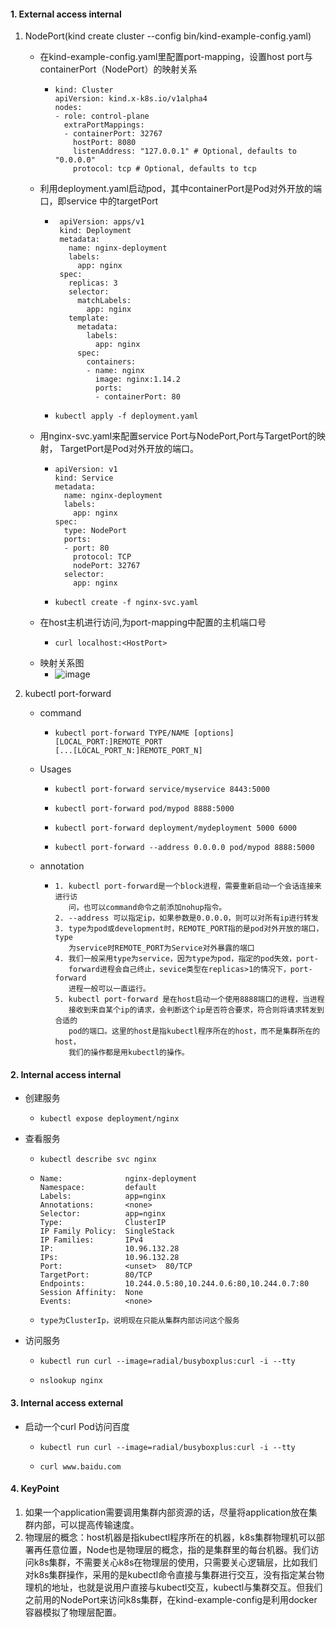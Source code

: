 #### 1. External access internal
1. NodePort(kind create cluster --config bin/kind-example-config.yaml)
    * 在kind-example-config.yaml里配置port-mapping，设置host port与containerPort（NodePort）的映射关系
        + ```
          kind: Cluster
          apiVersion: kind.x-k8s.io/v1alpha4
          nodes:
          - role: control-plane
            extraPortMappings:
            - containerPort: 32767
              hostPort: 8080
              listenAddress: "127.0.0.1" # Optional, defaults to "0.0.0.0"
              protocol: tcp # Optional, defaults to tcp                                 
          ```
    * 利用deployment.yaml启动pod，其中containerPort是Pod对外开放的端口，即service 
      中的targetPort
        + ```
           apiVersion: apps/v1
           kind: Deployment
           metadata:
             name: nginx-deployment
             labels:
               app: nginx
           spec:
             replicas: 3
             selector:
               matchLabels:
                 app: nginx
             template:
               metadata:
                 labels:
                   app: nginx
               spec:
                 containers:
                 - name: nginx
                   image: nginx:1.14.2
                   ports:
                   - containerPort: 80
          ```
        + ```
          kubectl apply -f deployment.yaml
          ```
    * 用nginx-svc.yaml来配置service Port与NodePort,Port与TargetPort的映射， 
      TargetPort是Pod对外开放的端口。
        + ```
          apiVersion: v1
          kind: Service
          metadata:
            name: nginx-deployment
            labels:
              app: nginx
          spec:
            type: NodePort
            ports:
            - port: 80
              protocol: TCP
              nodePort: 32767
            selector:
              app: nginx
          ```
        + ```
          kubectl create -f nginx-svc.yaml
          ```
    * 在host主机进行访问,<HostPort>为port-mapping中配置的主机端口号
        + ```
          curl localhost:<HostPort>
          ```
    * 映射关系图
        + ![image](uploads/46bfd6e18bd1103f63e2c916325e178b/image.png)

2. kubectl port-forward
    * command
        + ```
          kubectl port-forward TYPE/NAME [options] [LOCAL_PORT:]REMOTE_PORT 
          [...[LOCAL_PORT_N:]REMOTE_PORT_N]
          ```
    * Usages
        + ```
          kubectl port-forward service/myservice 8443:5000
          ```
        + ```
          kubectl port-forward pod/mypod 8888:5000
          ```
        + ```
          kubectl port-forward deployment/mydeployment 5000 6000
          ```
        + ```
          kubectl port-forward --address 0.0.0.0 pod/mypod 8888:5000
          ```
    * annotation
        + ```
          1. kubectl port-forward是一个block进程，需要重新启动一个会话连接来进行访 
             问，也可以command命令之前添加nohup指令。
          2. --address 可以指定ip，如果参数是0.0.0.0，则可以对所有ip进行转发
          3. type为pod或development时，REMOTE_PORT指的是pod对外开放的端口，type 
             为service时REMOTE_PORT为Service对外暴露的端口
          4. 我们一般采用type为service，因为type为pod，指定的pod失效，port- 
             forward进程会自己终止，sevice类型在replicas>1的情况下，port-forward 
             进程一般可以一直运行。
          5. kubectl port-forward 是在host启动一个使用8888端口的进程，当进程 
             接收到来自某个ip的请求，会判断这个ip是否符合要求，符合则将请求转发到合适的 
             pod的端口。这里的host是指kubectl程序所在的host，而不是集群所在的host， 
             我们的操作都是用kubectl的操作。
          ```
#### 2. Internal access internal 
 * 创建服务
    + ```
      kubectl expose deployment/nginx
      ```
 * 查看服务
    + ```
      kubectl describe svc nginx
      ```
    + ```
      Name:              nginx-deployment
      Namespace:         default
      Labels:            app=nginx
      Annotations:       <none>
      Selector:          app=nginx
      Type:              ClusterIP
      IP Family Policy:  SingleStack
      IP Families:       IPv4
      IP:                10.96.132.28
      IPs:               10.96.132.28
      Port:              <unset>  80/TCP
      TargetPort:        80/TCP
      Endpoints:         10.244.0.5:80,10.244.0.6:80,10.244.0.7:80
      Session Affinity:  None
      Events:            <none>
      ```
    + ```
      type为ClusterIp，说明现在只能从集群内部访问这个服务
      ```
* 访问服务
    + ```
      kubectl run curl --image=radial/busyboxplus:curl -i --tty
      ```
    + ```
      nslookup nginx
      ```
#### 3. Internal access external
* 启动一个curl Pod访问百度
    + ```
      kubectl run curl --image=radial/busyboxplus:curl -i --tty
      ```
    + ```
      curl www.baidu.com
      ```
#### 4. KeyPoint
1. 如果一个application需要调用集群内部资源的话，尽量将application放在集群内部，可以提高传输速度。
2. 物理层的概念：host机器是指kubectl程序所在的机器，k8s集群物理机可以部署再任意位置，Node也是物理层的概念，指的是集群里的每台机器。我们访问k8s集群，不需要关心k8s在物理层的使用，只需要关心逻辑层，比如我们对k8s集群操作，采用的是kubectl命令直接与集群进行交互，没有指定某台物理机的地址，也就是说用户直接与kubectl交互，kubectl与集群交互。但我们之前用的NodePort来访问k8s集群，在kind-example-config是利用docker 容器模拟了物理层配置。